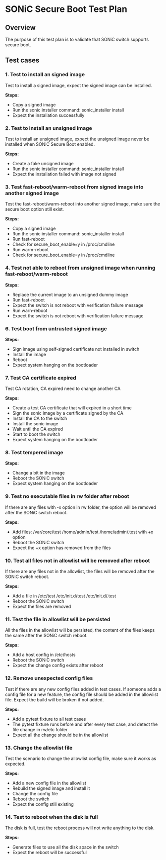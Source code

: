 # SONiC Secure Boot Test Plan

## Overview
The purpose of this test plan is to validate that SONiC switch supports secure boot.

## Test cases

### 1. Test to install an signed image
Test to install a signed image, expect the signed image can be installed.

**Steps:**
 * Copy a signed image
 * Run the sonic installer command: sonic_installer install <image>
 * Expect the installation successfully

### 2. Test to install an unsigned image
Test to install an unsigned image, expect the unsigned image never be installed when SONiC Secure Boot enabled.

**Steps:**
 * Create a fake unsigned image
 * Run the sonic installer command: sonic_installer install <image>
 * Expect the installation failed with image not signed

### 3. Test fast-reboot/warm-reboot from signed image into another signed image
Test the fast-reboot/warm-reboot into another signed image, make sure the secure boot option still exist.

**Steps:**
 * Copy a signed image
 * Run the sonic installer command: sonic_installer install <image>
 * Run fast-reboot
 * Check for secure_boot_enable=y in /proc/cmdline
 * Run warm-reboot
 * Check for secure_boot_enable=y in /proc/cmdline
 
### 4. Test not able to reboot from unsigned image when running fast-reboot/warm-reboot

**Steps:**
 * Replace the current image to an unsigned dummy image
 * Run fast-reboot
 * Expect the switch is not reboot with verification failure message
 * Run warn-reboot
 * Expect the switch is not reboot with verification failure message

### 6. Test boot from untrusted signed image

**Steps:**
 * Sign image using self-signed certificate not installed in switch
 * Install the image
 * Reboot
 * Expect system hanging on the bootloader
 
### 7. Test CA certificate expired
Test CA rotation, CA expired need to change another CA

**Steps:**
 * Create a test CA certificate that will expired in a short time
 * Sign the sonic image by a certificate signed by the CA
 * Install the CA to the switch
 * Install the sonic image
 * Wait until the CA expired
 * Start to boot the switch
 * Expect system hanging on the bootloader

 
### 8. Test tempered image

**Steps:**
 * Change a bit in the image
 * Reboot the SONiC switch
 * Expect system hanging on the bootloader

### 9. Test no executable files in rw folder after reboot
If there are any files with -x option in rw folder, the option will be removed after the SONiC switch reboot.

**Steps:**
 * Add files: /var/core/test /home/admin/test /home/admin/.test with +x option 
 * Reboot the SONiC switch
 * Expect the +x option has removed from the files

### 10. Test all files not in allowlist will be removed after reboot
If there are any files not in the allowlist, the files will be removed after the SONiC switch reboot.

**Steps:**
 * Add a file in /etc/test /etc/init.d/test /etc/init.d/.test
 * Reboot the SONiC switch
 * Expect the files are removed
 
### 11. Test the file in allowlist will be persisted
All the files in the allowlist will be persisted, the content of the files keeps the same after the SONiC switch reboot.

**Steps:**
 * Add a host config in /etc/hosts
 * Reboot the SONiC switch
 * Expect the change config exists after reboot

 
### 12. Remove unexpected config files
Test if there are any new config files added in test cases. If someone adds a config file for a new feature, the config file should be added in the allowlist file. Expect the build will be broken if not added.

**Steps:**
 * Add a pytest fixture to all test cases
 * The pytest fixture runs before and after every test case, and detect the file change in rw/etc folder
 * Expect all the change should be in the allowlist

### 13. Change the allowlist file
Test the scenario to change the allowlist config file, make sure it works as expected.

**Steps:**
 * Add a new config file in the allowlist
 * Rebuild the signed image and install it
 * Change the config file
 * Reboot the switch
 * Expect the config still existing

### 14. Test to reboot when the disk is full
The disk is full, test the reboot process will not write anything to the disk.

**Steps:**
 * Generate files to use all the disk space in the switch
 * Expect the reboot will be successful
